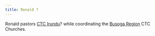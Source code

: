 ```yaml
---
title: Ronald ?
---
```

Ronald pastors [CTC Irundu](/church/irundu)? while coordinating the [Busoga Region](/region/busoga) CTC Churches.
